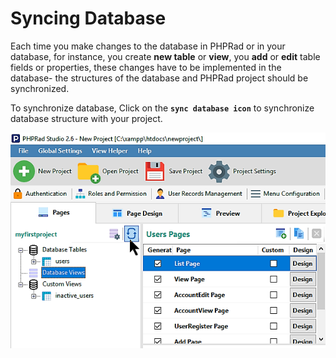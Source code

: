 # Syncing Database

Each time you make changes to the database in PHPRad or in your database, for instance, you create **new table** or **view**, you **add** or **edit** table fields or properties, these changes have to be implemented in the database- the structures of the database and PHPRad project should be synchronized.

To synchronize database, Click on the **`sync database icon`** to synchronize database structure with your project.

![](<../.gitbook/assets/bandicam 2019-01-29 13-07-12-197.png>)
